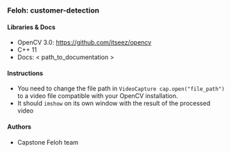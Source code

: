 ### Feloh: customer-detection

#### Libraries & Docs

 * OpenCV 3.0: <https://github.com/itseez/opencv>
 * C++ 11
 * Docs: < path_to_documentation > 

#### Instructions

 * You need to change the file path in `VideoCapture cap.open("file_path")` to a video file compatible with your OpenCV installation.
 * It should `imshow` on its own window with the result of the processed video

#### Authors
 * Capstone Feloh team